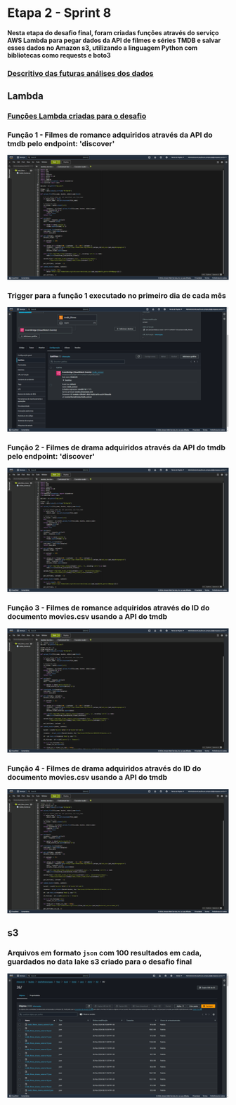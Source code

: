 # Etapa 2 - Sprint 8

#### Nesta etapa do desafio final, foram criadas funções através do serviço AWS Lambda para pegar dados da API de filmes e séries TMDB e salvar esses dados no Amazon s3, utilizando a linguagem Python com bibliotecas como requests e boto3

### [Descritivo das futuras análises dos dados](./Descritivo.txt)

## Lambda

### [Funções Lambda criadas para o desafio](./funcoes_lambda.ipynb)

### **Função 1** - Filmes de romance adquiridos através da API do tmdb pelo endpoint: 'discover'

![](./tmdb_romance.png)

### Trigger para a **função 1** executado no primeiro dia de cada mês

![](./lambda_trigger.png)

### **Função 2** - Filmes de drama adquiridos através da API do tmdb pelo endpoint: 'discover'

![](./tmdb_drama.png)

### **Função 3** - Filmes de romance adquiridos através do ID do documento movies.csv usando a API do tmdb

![](./tmdb_externo_romance.png)

### **Função 4** - Filmes de drama adquiridos através do ID do documento movies.csv usando a API do tmdb

![](./tmdb_externo_drama.png)

## s3

### Arquivos em formato `json` com 100 resultados em cada, guardados no data lake s3 criado para o desafio final

![](./s3_bucket_tmdb.png)
